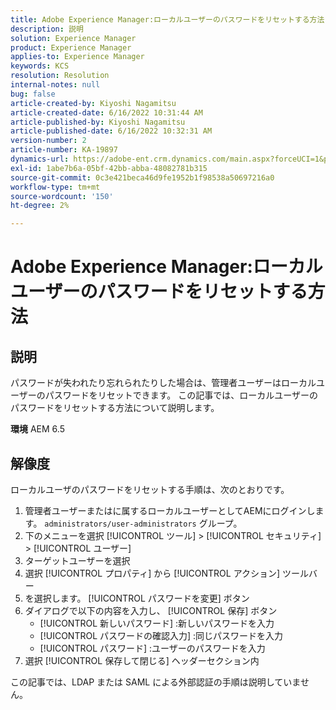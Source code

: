 ```yaml
---
title: Adobe Experience Manager:ローカルユーザーのパスワードをリセットする方法
description: 説明
solution: Experience Manager
product: Experience Manager
applies-to: Experience Manager
keywords: KCS
resolution: Resolution
internal-notes: null
bug: false
article-created-by: Kiyoshi Nagamitsu
article-created-date: 6/16/2022 10:31:44 AM
article-published-by: Kiyoshi Nagamitsu
article-published-date: 6/16/2022 10:32:31 AM
version-number: 2
article-number: KA-19897
dynamics-url: https://adobe-ent.crm.dynamics.com/main.aspx?forceUCI=1&pagetype=entityrecord&etn=knowledgearticle&id=d07c5e7f-5fed-ec11-bb3d-000d3a5c4890
exl-id: 1abe7b6a-05bf-42bb-abba-48082781b315
source-git-commit: 0c3e421beca46d9fe1952b1f98538a50697216a0
workflow-type: tm+mt
source-wordcount: '150'
ht-degree: 2%

---
```


# Adobe Experience Manager:ローカルユーザーのパスワードをリセットする方法

## 説明


パスワードが失われたり忘れられたりした場合は、管理者ユーザーはローカルユーザーのパスワードをリセットできます。
この記事では、ローカルユーザーのパスワードをリセットする方法について説明します。

<b>環境</b>
AEM 6.5


## 解像度


ローカルユーザのパスワードをリセットする手順は、次のとおりです。

1. 管理者ユーザーまたはに属するローカルユーザーとしてAEMにログインします。 `administrators/user-administrators` グループ。
2. 下のメニューを選択 [!UICONTROL ツール] > [!UICONTROL セキュリティ] > [!UICONTROL ユーザー]
3. ターゲットユーザーを選択
4. 選択 [!UICONTROL プロパティ] から [!UICONTROL アクション] ツールバー
5. を選択します。 [!UICONTROL パスワードを変更] ボタン
6. ダイアログで以下の内容を入力し、 [!UICONTROL 保存] ボタン
   - [!UICONTROL 新しいパスワード] :新しいパスワードを入力
   - [!UICONTROL パスワードの確認入力] :同じパスワードを入力
   - [!UICONTROL パスワード] :ユーザーのパスワードを入力
7. 選択 [!UICONTROL 保存して閉じる] ヘッダーセクション内

この記事では、LDAP または SAML による外部認証の手順は説明していません。

